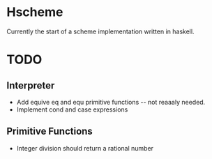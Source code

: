 Hscheme
=======

Currently the start of a scheme implementation written in haskell.

TODO
====

Interpreter
-----------
+ Add equive eq and equ primitive functions -- not reaaaly needed.
+ Implement cond and case expressions

Primitive Functions
-------------------
+ Integer division should return a rational number
